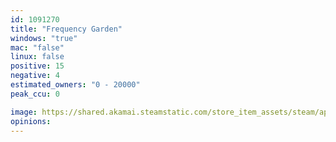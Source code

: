 ```yaml
---
id: 1091270
title: "Frequency Garden"
windows: "true"
mac: "false"
linux: false
positive: 15
negative: 4
estimated_owners: "0 - 20000"
peak_ccu: 0

image: https://shared.akamai.steamstatic.com/store_item_assets/steam/apps/1091270/header.jpg?t=1576080279
opinions:
---
```

